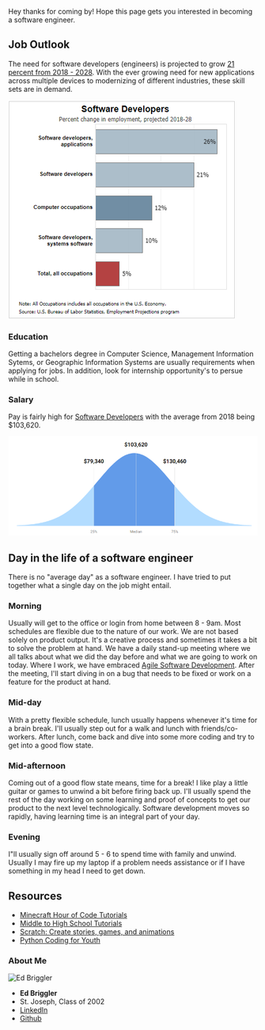 Hey thanks for coming by! Hope this page gets you interested in becoming a software engineer.

## Job Outlook

The need for software developers (engineers) is projected to grow [21 percent from 2018 - 2028](https://www.bls.gov/ooh/computer-and-information-technology/software-developers.htm#tab-6). With the ever growing need for new applications across multiple devices to modernizing of different industries, these skill sets are in demand. 

![Image](images/job_outlook.png)

### Education

Getting a bachelors degree in Computer Science, Management Information Sytems, or Geographic Information Systems are usually requirements when applying for jobs. In addition, look for internship opportunity's to persue while in school. 

### Salary 
Pay is fairly high for [Software Developers](https://money.usnews.com/careers/best-jobs/software-developer/salary) with the average from 2018 being $103,620.

![Salary Range](images/salary_range.png)

## Day in the life of a software engineer

There is no "average day" as a software engineer. I have tried to put together what a single day on the job might entail.

### Morning
Usually will get to the office or login from home between 8 - 9am. Most schedules are flexible due to the nature of our work. We are not based solely on product output. It's a creative process and sometimes it takes a bit to solve the problem at hand. We have a daily stand-up meeting where we all talks about what we did the day before and what we are going to work on today. 
Where I work, we have embraced [Agile Software Development](https://agilemanifesto.org/). After the meeting, I'll start diving in on a bug that needs to be fixed or work on a feature for the product at hand. 

### Mid-day
With a pretty flexible schedule, lunch usually happens whenever it's time for a brain break. I'll usually step out for a walk and lunch with friends/co-workers. After lunch, come back and dive into some more coding and try to get into a good flow state.

### Mid-afternoon
Coming out of a good flow state means, time for a break! I like play a little guitar or games to unwind a bit before firing back up. I'll usually spend the rest of the day working on some learning and proof of concepts to get our product to the next level technologically. 
Software development moves so rapidly, having learning time is an integral part of your day.  

### Evening
I"ll usually sign off around 5 - 6 to spend time with family and unwind. Usually I may fire up my laptop if a problem needs assistance or if I have something in my head I need to get down.  

## Resources

* [Minecraft Hour of Code Tutorials](https://code.org/minecraft)
* [Middle to High School Tutorials](https://code.org/student/middle-high)
* [Scratch: Create stories, games, and animations](https://scratch.mit.edu/)
* [Python Coding for Youth](https://www.udemy.com/course/teach-your-kids-to-code/)

### About Me

![Ed Briggler](https://avatars1.githubusercontent.com/u/1834551?s=460&v=4)

* **Ed Briggler**
* St. Joseph, Class of 2002
* [LinkedIn](https://www.linkedin.com/in/edwardbriggler/)
* [Github](https://github.com/lemonprogis)
